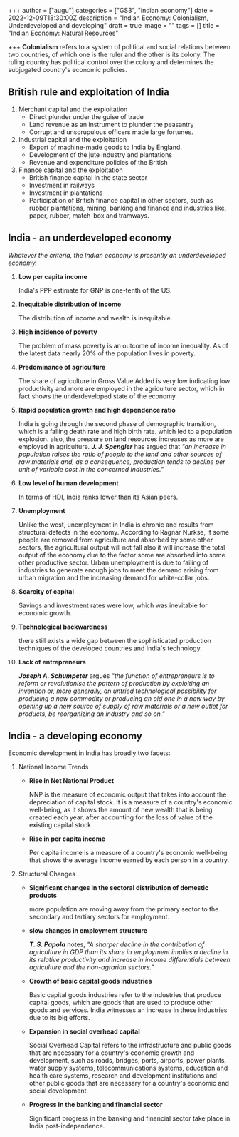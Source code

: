+++
author = ["augu"]
categories = ["GS3", "indian economy"]
date = 2022-12-09T18:30:00Z
description = "Indian Economy: Colonialism, Underdeveloped and developing"
draft = true
image = ""
tags = []
title = "Indian Economy: Natural Resources"

+++
**Colonialism** refers to a system of political and social relations between two countries, of which one is the ruler and the other is its colony. The ruling country has political control over the colony and determines the subjugated country's economic policies.

## British rule and exploitation of India

1. Merchant capital and the exploitation
   * Direct plunder under the guise of trade
   * Land revenue as an instrument to plunder the peasantry
   * Corrupt and unscrupulous officers made large fortunes.
2. Industrial capital and the exploitation
   * Export of machine-made goods to India by England.
   * Development of the jute industry and plantations
   * Revenue and expenditure policies of the British
3. Finance capital and the exploitation
   * British finance capital in the state sector
   * Investment in railways
   * Investment in plantations
   * Participation of British finance capital in other sectors, such as rubber plantations, mining, banking and finance and industries like, paper, rubber, match-box and tramways.

## India - an underdeveloped economy

_Whatever the criteria, the Indian economy is presently an underdeveloped economy._

 1. **Low per capita income**

    India's PPP estimate for GNP is one-tenth of the US.
 2. **Inequitable distribution of income**

    The distribution of income and wealth is inequitable.
 3. **High incidence of poverty**

    The problem of mass poverty is an outcome of income inequality. As of the latest data nearly 20% of the population lives in poverty.
 4. **Predominance of agriculture**

    The share of agriculture in Gross Value Added is very low indicating low productivity and more are employed in the agriculture sector, which in fact shows the underdeveloped state of the economy.
 5. **Rapid population growth and high dependence ratio**

    India is going through the second phase of demographic transition, which is a falling death rate and high birth rate. which led to a population explosion. also, the pressure on land resources increases as more are employed in agriculture. **_J. J. Spengler_** has argued that _"an increase in population raises the ratio of people to the land and other sources of raw materials and, as a consequence, production tends to decline per unit of variable cost in the concerned industries."_
 6. **Low level of human development**

    In terms of HDI, India ranks lower than its Asian peers.
 7. **Unemployment**

    Unlike the west, unemployment in India is chronic and results from structural defects in the economy. According to Ragnar Nurkse, if some people are removed from agriculture and absorbed by some other sectors, the agricultural output will not fall also it will increase the total output of the economy due to the factor some are absorbed into some other productive sector. Urban unemployment is due to failing of industries to generate enough jobs to meet the demand arising from urban migration and the increasing demand for white-collar jobs.
 8. **Scarcity of capital**

    Savings and investment rates were low, which was inevitable for economic growth.
 9. **Technological backwardness**

    there still exists a wide gap between the sophisticated production techniques of the developed countries and India's technology.
10. **Lack of entrepreneurs**

    **_Joseph A. Schumpeter_** argues _"the function of entrepreneurs is to reform or revolutionise the pattern of production by exploiting an invention or, more generally, an untried technological possibility for producing a new commodity or producing an old one in a new way by opening up a new source of supply of raw materials or a new outlet for products, be reorganizing an industry and so on."_

## India - a developing economy

Economic development in India has broadly two facets:

1. National Income Trends
   * **Rise in Net National Product**

     NNP is the measure of economic output that takes into account the depreciation of capital stock. It is a measure of a country's economic well-being, as it shows the amount of new wealth that is being created each year, after accounting for the loss of value of the existing capital stock.
   * **Rise in per capita income**

     Per capita income is a measure of a country's economic well-being that shows the average income earned by each person in a country.
2. Structural Changes
   * **Significant changes in the sectoral distribution of domestic products**

     more population are moving away from the primary sector to the secondary and tertiary sectors for employment.
   * **slow changes in employment structure**

     **_T. S. Papola_** notes, _"A sharper decline in the contribution of agriculture in GDP than its share in employment implies a decline in its relative productivity and increase in income differentials between agriculture and the non-agrarian sectors."_
   * **Growth of basic capital goods industries**

     Basic capital goods industries refer to the industries that produce capital goods, which are goods that are used to produce other goods and services. India witnesses an increase in these industries due to its big efforts.
   * **Expansion in social overhead capital**

     Social Overhead Capital refers to the infrastructure and public goods that are necessary for a country's economic growth and development, such as roads, bridges, ports, airports, power plants, water supply systems, telecommunications systems, education and health care systems, research and development institutions and other public goods that are necessary for a country's economic and social development.
   * **Progress in the banking and financial sector**

     Significant progress in the banking and financial sector take place in India post-independence.